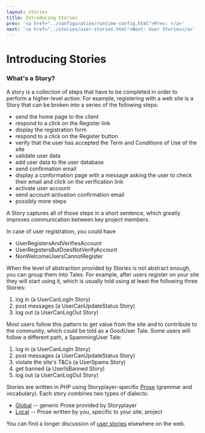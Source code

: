 ```yaml
---
layout: stories
title: Introducing Stories
prev: '<a href="../configuration/runtime-config.html">Prev: </a>'
next: '<a href="../stories/user-stories.html">Next: User Stories</a>'
---
```


# Introducing Stories

### What's a Story?

A story is a collection of steps that have to be completed in order to perform a higher-level action.  For example, registering with a web site is a Story that can be broken into a series of the following steps:

 * send the home page to the client
 * respond to a click on the Register link
 * display the registration form
 * respond to a click on the Register button
 * verify that the user has accepted the Term and Conditions of Use of the site
 * validate user data
 * add user data to the user database
 * send confirmation email
 * display a conformation page with a message asking the user to check their email and click on the verification link
 * activate user account
 * send account activation confirmation email
 * possibly more steps

A Story captures all of those steps in a short sentence, which greatly improves communication between key project members.

In case of user registration, you could have

 * UserRegistersAndVerifiesAccount
 * UserRegistersButDoesNotVerifyAccount
 * NonWelcomeUsersCannotRegister

When the level of abstraction provided by Stories is not abstract enough, you can group them into Tales. For example, after users register on your site they will start using it, which is usually told using at least the following three Stories:

 1. log in (a UserCanLogIn Story)
 2. post messages (a UserCanUpdateStatus Story)
 3. log out (a UserCanLogOut Story)

Most users follow this pattern to get value from the site and to contribute to the community, which could be told as a GoodUser Tale.  Some users will follow a different path, a SpammingUser Tale:

 1. log in (a UserCanLogIn Story)
 2. post messages (a UserCanUpdateStatus Story)
 3. violate the site's T&Cs (a UserSpams Story)
 4. get banned (a UserIsBanned Story)
 5. log out (a UserCanLogOut Story)

Stories are written in PHP using Storyplayer-specific [Prose](/storyplayer/prose/index.html) (grammar and vocabulary).  Each story combines two types of dialects:

 * [Global](/storyplayer/prose/global-dialect.html) -- generic Prose provided by Storyplayer
 * [Local](/storyplayer/prose/local-dialects.html) -- Prose written by you, specific to your site, project

You can find a longer discussion of [user stories](http://en.wikipedia.org/wiki/User_story) elsewhere on the web. 
